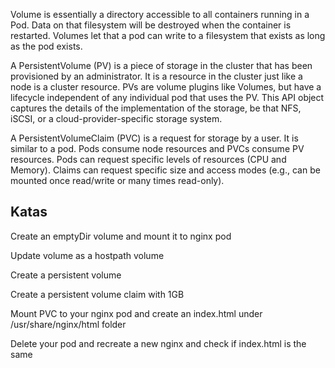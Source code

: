 Volume is essentially a directory accessible to all containers running in a Pod. 
Data on that filesystem will be destroyed when the container is restarted. Volumes let that a pod can write to a filesystem that exists as long as the pod exists.

A PersistentVolume (PV) is a piece of storage in the cluster that has been provisioned by an administrator. It is a resource in the cluster just like a node is a cluster resource. PVs are volume plugins like Volumes, but have a lifecycle independent of any individual pod that uses the PV. This API object captures the details of the implementation of the storage, be that NFS, iSCSI, or a cloud-provider-specific storage system.

A PersistentVolumeClaim (PVC) is a request for storage by a user. It is similar to a pod. Pods consume node resources and PVCs consume PV resources. Pods can request specific levels of resources (CPU and Memory). Claims can request specific size and access modes (e.g., can be mounted once read/write or many times read-only).

## Katas

Create an emptyDir volume and mount it to nginx pod

Update volume as a hostpath volume

Create a persistent volume

Create a persistent volume claim with 1GB

Mount PVC to your nginx pod and create an index.html under /usr/share/nginx/html folder

Delete your pod and recreate a new nginx and check if index.html is the same



